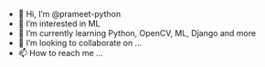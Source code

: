 - 👋 Hi, I’m @prameet-python
- 👀 I’m interested in ML
- 🌱 I’m currently learning Python, OpenCV, ML, Django and more
- 💞️ I’m looking to collaborate on ...
- 📫 How to reach me ...

<!---
prameet-python/prameet-python is a ✨ special ✨ repository because its `README.md` (this file) appears on your GitHub profile.
You can click the Preview link to take a look at your changes.
--->
